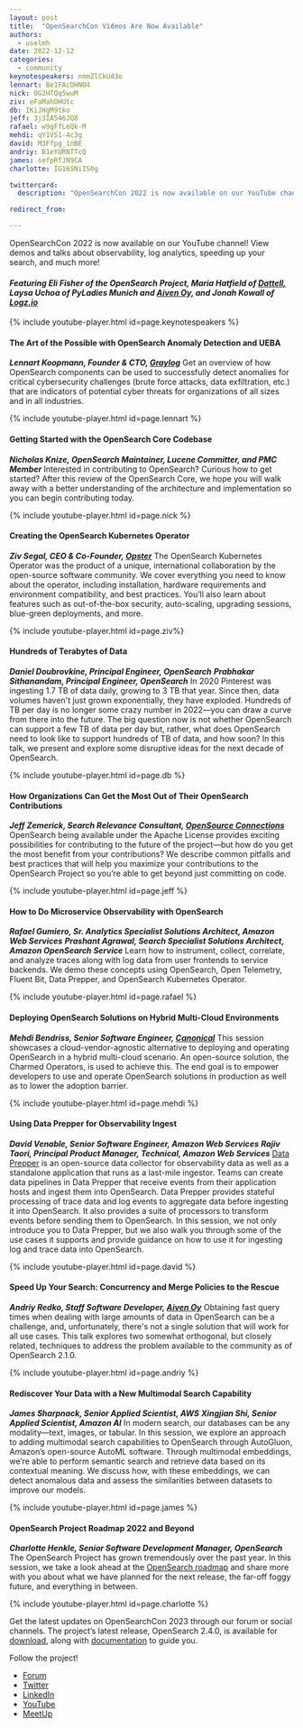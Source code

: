 ```yaml
---
layout: post
title:  "OpenSearchCon Videos Are Now Available"
authors:
  - uselmh
date: 2022-12-12
categories:
  - community
keynotespeakers: nmmZlCkUd3o
lennart: Be1FAcDHNO4
nick: OG2HTQq5wuM
ziv: eFaMahOHUtc
db: IKiJHgM9tko
jeff: 3j3IA546JQ8
rafael: w9qFfLeQk-M
mehdi: qY1VS1-4c3g
david: M3Ffpg_1nBE
andriy: B1eYURNTTcQ
james: sefpRfJN9CA
charlotte: IG16SNiIS0g

twittercard:
  description: "OpenSearchCon 2022 is now available on our YouTube channel! View demos and talks about observability, log analytics, speeding up your search, and much more!"

redirect_from: 

---
```

OpenSearchCon 2022 is now available on our YouTube channel! View demos and talks about observability, log analytics, speeding up your search, and much more!

#### *Featuring Eli Fisher of the OpenSearch Project, Maria Hatfield of [Dattell,](https://dattell.com/) Laysa Uchoa of PyLadies Munich and [Aiven Oy,](https://aiven.io) and Jonah Kowall of [Logz.io](https://logz.io/)*

{% include youtube-player.html id=page.keynotespeakers %}

#### The Art of the Possible with OpenSearch Anomaly Detection and UEBA

***Lennart Koopmann, Founder & CTO, [Graylog](https://go2.graylog.org)***
Get an overview of how OpenSearch components can be used to successfully detect anomalies for critical cybersecurity challenges (brute force attacks, data exfiltration, etc.) that are indicators of potential cyber threats for organizations of all sizes and in all industries.

{% include youtube-player.html id=page.lennart %}

#### Getting Started with the OpenSearch Core Codebase

***Nicholas Knize, OpenSearch Maintainer, Lucene Committer, and PMC Member***
Interested in contributing to OpenSearch? Curious how to get started? After this review of the OpenSearch Core, we hope you will walk away with a better understanding of the architecture and implementation so you can begin contributing today.

{% include youtube-player.html id=page.nick %}

#### Creating the OpenSearch Kubernetes Operator

***Ziv Segal, CEO & Co-Founder, [Opster](https://opster.com/)***
The OpenSearch Kubernetes Operator was the product of a unique, international collaboration by the open-source software community. We cover everything you need to know about the operator, including installation, hardware requirements and environment compatibility, and best practices. You’ll also learn about features such as out-of-the-box security, auto-scaling, upgrading sessions, blue-green deployments, and more.

{% include youtube-player.html id=page.ziv%}


#### Hundreds of Terabytes of Data

***Daniel Doubrovkine, Principal Engineer, OpenSearch***
***Prabhakar Sithanandam, Principal Engineer, OpenSearch***
In 2020 Pinterest was ingesting 1.7 TB of data daily, growing to 3 TB that year. Since then, data volumes haven't just grown exponentially, they have exploded. Hundreds of TB per day is no longer some crazy number in 2022—you can draw a curve from there into the future. The big question now is not whether OpenSearch can support a few TB of data per day but, rather, what does OpenSearch need to look like to support hundreds of TB of data, and how soon? In this talk, we present and explore some disruptive ideas for the next decade of OpenSearch.

{% include youtube-player.html id=page.db %}


#### How Organizations Can Get the Most Out of Their OpenSearch Contributions 

***Jeff Zemerick, Search Relevance Consultant, [OpenSource Connections](https://opensourceconnections.com/)***
OpenSearch being available under the Apache License provides exciting possibilities for contributing to the future of the project—but how do you get the most benefit from your contributions? We describe common pitfalls and best practices that will help you maximize your contributions to the OpenSearch Project so you’re able to get beyond just committing on code.

{% include youtube-player.html id=page.jeff %}


#### How to Do Microservice Observability with OpenSearch

***Rafael Gumiero, Sr. Analytics Specialist Solutions Architect, Amazon Web Services***
***Prashant Agrawal, Search Specialist Solutions Architect, Amazon OpenSearch Service***
Learn how to instrument, collect, correlate, and analyze traces along with log data from user frontends to service backends. We demo these concepts using OpenSearch, Open Telemetry, Fluent Bit, Data Prepper, and OpenSearch Kubernetes Operator.

{% include youtube-player.html id=page.rafael %}


#### Deploying OpenSearch Solutions on Hybrid Multi-Cloud Environments

***Mehdi Bendriss, Senior Software Engineer, [Canonical](https://canonical.com/)***
This session showcases a cloud-vendor-agnostic alternative to deploying and operating OpenSearch in a hybrid multi-cloud scenario. An open-source solution, the Charmed Operators, is used to achieve this. The end goal is to empower developers to use and operate OpenSearch solutions in production as well as to lower the adoption barrier.

{% include youtube-player.html id=page.mehdi %}


#### Using Data Prepper for Observability Ingest

***David Venable, Senior Software Engineer, Amazon Web Services***
***Rajiv Taori, Principal Product Manager, Technical, Amazon Web Services***
[Data Prepper](https://opensearch.org/docs/1.2/clients/data-prepper/index/) is an open-source data collector for observability data as well as a standalone application that runs as a last-mile ingestor. Teams can create data pipelines in Data Prepper that receive events from their application hosts and ingest them into OpenSearch. Data Prepper provides stateful processing of trace data and log events to aggregate data before ingesting it into OpenSearch. It also provides a suite of processors to transform events before sending them to OpenSearch. In this session, we not only introduce you to Data Prepper, but we also walk you through some of the use cases it supports and provide guidance on how to use it for ingesting log and trace data into OpenSearch.

{% include youtube-player.html id=page.david %}


#### Speed Up Your Search: Concurrency and Merge Policies to the Rescue

***Andriy Redko, Staff Software Developer, [Aiven Oy](https://aiven.io)***
Obtaining fast query times when dealing with large amounts of data in OpenSearch can be a challenge, and, unfortunately, there's not a single solution that will work for all use cases. This talk explores two somewhat orthogonal, but closely related, techniques to address the problem available to the community as of OpenSearch 2.1.0.

{% include youtube-player.html id=page.andriy %}


#### Rediscover Your Data with a New Multimodal Search Capability

***James Sharpnack, Senior Applied Scientist, AWS***
***Xingjian Shi, Senior Applied Scientist, Amazon AI***
In modern search, our databases can be any modality—text, images, or tabular. In this session, we explore an approach to adding multimodal search capabilities to OpenSearch through AutoGluon, Amazon’s open-source AutoML software. Through multimodal embeddings, we’re able to perform semantic search and retrieve data based on its contextual meaning. We discuss how, with these embeddings, we can detect anomalous data and assess the similarities between datasets to improve our models.

{% include youtube-player.html id=page.james %}

#### OpenSearch Project Roadmap 2022 and Beyond

***Charlotte Henkle, Senior Software Development Manager, OpenSearch***
The OpenSearch Project has grown tremendously over the past year. In this session, we take a look ahead at the [OpenSearch roadmap](https://github.com/orgs/opensearch-project/projects/1) and share more with you about what we have planned for the next release, the far-off foggy future, and everything in between. 

{% include youtube-player.html id=page.charlotte %}

Get the latest updates on OpenSearchCon 2023 through our forum or social channels. The project’s latest release, OpenSearch 2.4.0, is available for [download](https://opensearch.org/downloads.html), along with [documentation](https://opensearch.org/docs/latest/) to guide you. 

Follow the project!
- [Forum](https://forum.opensearch.org/)
- [Twitter](https://twitter.com/OpenSearchProj)
- [LinkedIn](https://www.linkedin.com/company/opensearch-project?)
- [YouTube](https://www.youtube.com/@OpenSearchProject)
- [MeetUp](https://www.meetup.com/opensearch/)
